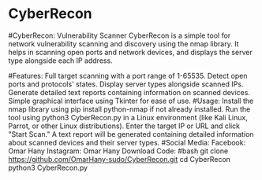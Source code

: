 # CyberRecon
#CyberRecon: Vulnerability Scanner
CyberRecon is a simple tool for network vulnerability scanning and discovery using the nmap library. It helps in scanning open ports and network devices, and displays the server type alongside each IP address.

#Features:
Full target scanning with a port range of 1-65535.
Detect open ports and protocols' states.
Display server types alongside scanned IPs.
Generate detailed text reports containing information on scanned devices.
Simple graphical interface using Tkinter for ease of use.
#Usage:
Install the nmap library using pip install python-nmap if not already installed.
Run the tool using python3 CyberRecon.py in a Linux environment (like Kali Linux, Parrot, or other Linux distributions).
Enter the target IP or URL and click "Start Scan."
A text report will be generated containing detailed information about scanned devices and their server types.
#Social Media:
Facebook: Omar Hany
Instagram: Omar Hany
Download Code:
#bash
git clone https://github.com/OmarHany-sudo/CyberRecon.git
cd CyberRecon
python3 CyberRecon.py

